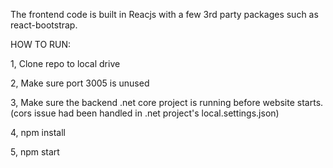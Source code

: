 The frontend code is built in Reacjs with a few 3rd party packages such as react-bootstrap.

HOW TO RUN:

1, Clone repo to local drive

2, Make sure port 3005 is unused

3, Make sure the backend .net core project is running before website starts. (cors issue had been handled in .net project's local.settings.json)

4, npm install

5, npm start
